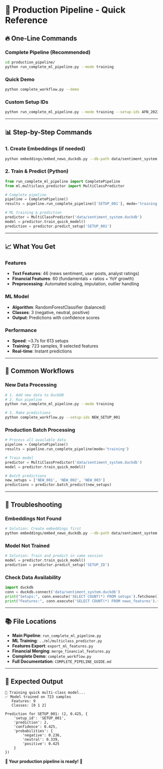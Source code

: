 # 🚀 Production Pipeline - Quick Reference

## 🔥 One-Line Commands

### **Complete Pipeline (Recommended)**
```bash
cd production_pipeline/
python run_complete_ml_pipeline.py --mode training
```

### **Quick Demo**
```bash
python complete_workflow.py --demo
```

### **Custom Setup IDs**
```bash
python run_complete_ml_pipeline.py --mode training --setup-ids AFN_2023-09-11 SETUP_002
```

---

## 📊 Step-by-Step Commands

### **1. Create Embeddings** (if needed)
```bash
python embeddings/embed_news_duckdb.py --db-path data/sentiment_system.duckdb --lancedb-dir data/lancedb_store
```

### **2. Train & Predict** (Python)
```python
from run_complete_ml_pipeline import CompletePipeline
from ml.multiclass_predictor import MultiClassPredictor

# Complete pipeline
pipeline = CompletePipeline()
results = pipeline.run_complete_pipeline(['SETUP_001'], mode='training')

# ML training & prediction
predictor = MultiClassPredictor('data/sentiment_system.duckdb')
model = predictor.train_quick_model()
prediction = predictor.predict_setup('SETUP_001')
```

---

## 📈 What You Get

### **Features**
- **Text Features**: 46 (news sentiment, user posts, analyst ratings)
- **Financial Features**: 60 (fundamentals + ratios + YoY growth)
- **Preprocessing**: Automated scaling, imputation, outlier handling

### **ML Model**
- **Algorithm**: RandomForestClassifier (balanced)
- **Classes**: 3 (negative, neutral, positive)
- **Output**: Predictions with confidence scores

### **Performance**
- **Speed**: ~3.7s for 613 setups
- **Training**: 723 samples, 9 selected features
- **Real-time**: Instant predictions

---

## 🔧 Common Workflows

### **New Data Processing**
```bash
# 1. Add new data to DuckDB
# 2. Run pipeline
python run_complete_ml_pipeline.py --mode training

# 3. Make predictions
python complete_workflow.py --setup-ids NEW_SETUP_001
```

### **Production Batch Processing**
```python
# Process all available data
pipeline = CompletePipeline()
results = pipeline.run_complete_pipeline(mode='training')

# Train model
predictor = MultiClassPredictor('data/sentiment_system.duckdb')
model = predictor.train_quick_model()

# Batch predictions
new_setups = ['NEW_001', 'NEW_002', 'NEW_003']
predictions = predictor.batch_predict(new_setups)
```

---

## 🚨 Troubleshooting

### **Embeddings Not Found**
```bash
# Solution: Create embeddings first
python embeddings/embed_news_duckdb.py --db-path data/sentiment_system.duckdb --lancedb-dir data/lancedb_store
```

### **Model Not Trained**
```python
# Solution: Train and predict in same session
model = predictor.train_quick_model()
prediction = predictor.predict_setup('SETUP_ID')
```

### **Check Data Availability**
```python
import duckdb
conn = duckdb.connect('data/sentiment_system.duckdb')
print("Setups:", conn.execute('SELECT COUNT(*) FROM setups').fetchone()[0])
print("Features:", conn.execute('SELECT COUNT(*) FROM news_features').fetchone()[0])
```

---

## 📚 File Locations

- **Main Pipeline**: `run_complete_ml_pipeline.py`
- **ML Training**: `../ml/multiclass_predictor.py` 
- **Features Export**: `export_ml_features.py`
- **Financial Merging**: `merge_financial_features.py`
- **Complete Demo**: `complete_workflow.py`
- **Full Documentation**: `COMPLETE_PIPELINE_GUIDE.md`

---

## 🎯 Expected Output

```
🚀 Training quick multi-class model...
✅ Model trained on 723 samples
   Features: 9
   Classes: [0 1 2]

Prediction for SETUP_001: (2, 0.425, {
    'setup_id': 'SETUP_001',
    'prediction': 2,
    'confidence': 0.425,
    'probabilities': {
        'negative': 0.236,
        'neutral': 0.339,
        'positive': 0.425
    }
})
```

**🎉 Your production pipeline is ready!** 🚀 